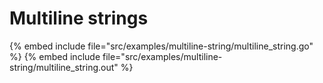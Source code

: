 # Multiline strings

{% embed include file="src/examples/multiline-string/multiline_string.go" %}
{% embed include file="src/examples/multiline-string/multiline_string.out" %}


